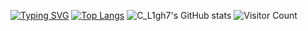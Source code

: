 [![Typing SVG](https://readme-typing-svg.demolab.com?font=Fira+Code&pause=1000&color=0DC01D&background=000000&center=true&vCenter=true&repeat=false&random=true&width=435&lines=%3CHello!+I'm+C_L1gh7%2F.%3E)](https://git.io/typing-svg)
[![Top Langs](https://github-readme-stats.vercel.app/api/top-langs/?username=C-L1gh7&layout=compact)](https://github.com/anuraghazra/github-readme-stats)
![C_L1gh7's GitHub stats](https://github-readme-stats.vercel.app/api?username=C-L1gh7&count_private=true&show_icons=true)
![Visitor Count](https://profile-counter.glitch.me/C-L1gh7/count.svg)


